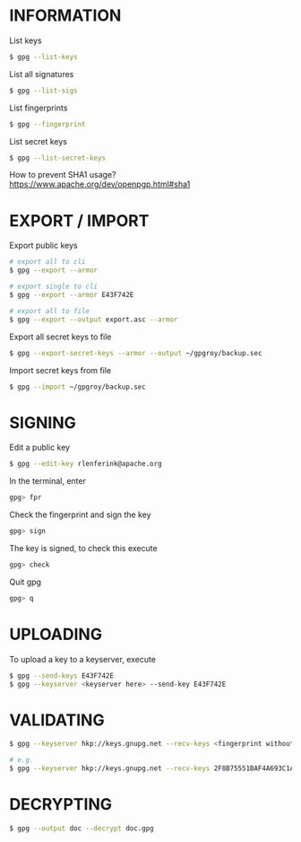 
# INFORMATION

List keys
```bash
$ gpg --list-keys
```

List all signatures
```bash
$ gpg --list-sigs
```

List fingerprints
```bash
$ gpg --fingerprint
```

List secret keys
```bash
$ gpg --list-secret-keys
```

How to prevent SHA1 usage?
https://www.apache.org/dev/openpgp.html#sha1

# EXPORT / IMPORT

Export public keys
```bash
# export all to cli
$ gpg --export --armor

# export single to cli
$ gpg --export --armor E43F742E

# export all to file
$ gpg --export --output export.asc --armor
```

Export all secret keys to file
```bash
$ gpg --export-secret-keys --armor --output ~/gpgroy/backup.sec
```

Import secret keys from file
```bash
$ gpg --import ~/gpgroy/backup.sec
```

# SIGNING

Edit a public key
```bash
$ gpg --edit-key rlenferink@apache.org
```

In the terminal, enter
```bash
gpg> fpr
```

Check the fingerprint and sign the key
```bash
gpg> sign
```

The key is signed, to check this execute
```bash
gpg> check
```

Quit gpg
```bash
gpg> q
```

# UPLOADING

To upload a key to a keyserver, execute
```bash
$ gpg --send-keys E43F742E
$ gpg --keyserver <keyserver here> --send-key E43F742E
```

# VALIDATING

```bash
$ gpg --keyserver hkp://keys.gnupg.net --recv-keys <fingerprint without spaces here>

# e.g.
$ gpg --keyserver hkp://keys.gnupg.net --recv-keys 2F8B75551BAF4A693C1A7F9A8C7B8F00E43F742E
```

# DECRYPTING

```bash
$ gpg --output doc --decrypt doc.gpg
```
